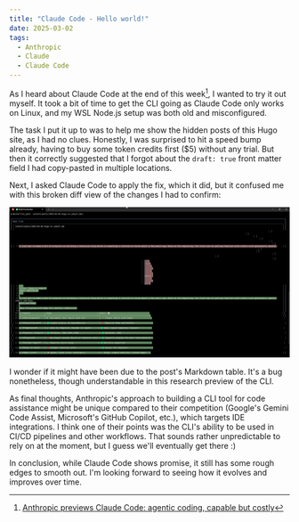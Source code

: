 ```yaml
---
title: "Claude Code - Hello world!"
date: 2025-03-02
tags:
  - Anthropic
  - Claude
  - Claude Code
---
```


As I heard about Claude Code at the end of this week[^1], I wanted to try it out myself. It took a bit of time to get the CLI going as Claude Code only works on Linux, and my WSL Node.js setup was both old and misconfigured.

The task I put it up to was to help me show the hidden posts of this Hugo site, as I had no clues. Honestly, I was surprised to hit a speed bump already, having to buy some token credits first ($5) without any trial. But then it correctly suggested that I forgot about the `draft: true` front matter field I had copy-pasted in multiple locations.

Next, I asked Claude Code to apply the fix, which it did, but it confused me with this broken diff view of the changes I had to confirm:

![Claude Code diff](/assets/claude-code-diff.png)

I wonder if it might have been due to the post's Markdown table. It's a bug nonetheless, though understandable in this research preview of the CLI.

As final thoughts, Anthropic's approach to building a CLI tool for code assistance might be unique compared to their competition (Google's Gemini Code Assist, Microsoft's GitHub Copilot, etc.), which targets IDE integrations. I think one of their points was the CLI's ability to be used in CI/CD pipelines and other workflows. That sounds rather unpredictable to rely on at the moment, but I guess we'll eventually get there :)

In conclusion, while Claude Code shows promise, it still has some rough edges to smooth out. I'm looking forward to seeing how it evolves and improves over time.

[^1]: [Anthropic previews Claude Code: agentic coding, capable but costly](https://devclass.com/2025/02/27/anthropic-previews-claude-code-agentic-coding-capable-but-costly/)